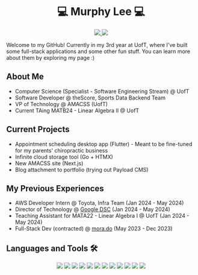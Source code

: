 <h1 align="center">💻 <b>Murphy Lee</b> 💻</h1>

<p align="center">
  <a href="https://murphylee10.github.io/">
    <img src="https://img.shields.io/badge/-Portfolio-000?logo=internet-computer&logoColor=white&style=for-the-badge" />
  </a>
  <a href="https://www.linkedin.com/in/murphylee10/">
    <img src="https://img.shields.io/badge/LinkedIn-0A66C2?style=for-the-badge&logo=linkedin&logoColor=white" />
  </a>
</p>

Welcome to my GitHub! Currently in my 3rd year at UofT, where I've built some full-stack applications and some other fun stuff. You can learn more about them by exploring my page :\)

## About Me
- Computer Science (Specialist - Software Engineering Stream) @ UofT
- Software Developer @ theScore, Sports Data Backend Team
- VP of Technology @ AMACSS (UofT)
- Current TAing MATB24 - Linear Algebra II @ UofT

## Current Projects
- Appointment scheduling desktop app (Flutter) - Meant to be fine-tuned for my parents' chiropractic business
- Infinite cloud storage tool (Go + HTMX)
- New AMACSS site (Next.js)
- Blog attachment to portfolio (trying out Payload CMS)

## My Previous Experiences
- AWS Developer Intern @ Toyota, Infra Team (Jan 2024 - May 2024)
- Director of Technology @ [Google DSC](https://gdsc.community.dev/university-of-toronto-scarborough-toronto-canada/) (Jan 2024 - May 2024)
- Teaching Assistant for MATA22 - Linear Algebra I @ UofT (Jan 2024 - May 2024)
- Full-Stack Dev (contracted) @ [mora.do](https://mora.do/) (May 2023 - Dec 2023)

## Languages and Tools 🛠

<!-- ![Java](https://img.shields.io/badge/Java-ED8B00?style=for-the-badge&logo=openjdk&logoColor=white)
![C](https://img.shields.io/badge/-C-A8B9CC?style=for-the-badge&logo=c&logoColor=white)
![Python](https://img.shields.io/badge/-Python-3776AB?style=for-the-badge&logo=python&logoColor=white)
![JavaScript](https://img.shields.io/badge/-JavaScript-F7DF1E?style=for-the-badge&logo=javascript&logoColor=black)
![Node.js](https://img.shields.io/badge/-Node.js-339933?style=for-the-badge&logo=nodedotjs&logoColor=white)
![React](https://img.shields.io/badge/-React-61DAFB?style=for-the-badge&logo=react&logoColor=black)
![Angular](https://img.shields.io/badge/-Angular-DD0031?style=for-the-badge&logo=angular&logoColor=white)
![Go](https://img.shields.io/badge/-Go-00ADD8?style=for-the-badge&logo=go&logoColor=white)
![Next.js](https://img.shields.io/badge/-Next.js-000000?style=for-the-badge&logo=nextdotjs&logoColor=white)
![Docker](https://img.shields.io/badge/-Docker-2496ED?style=for-the-badge&logo=docker&logoColor=white)
![SQL](https://img.shields.io/badge/-SQL-4479A1?style=for-the-badge&logo=postgresql&logoColor=white)
![Android](https://img.shields.io/badge/-Android-3DDC84?style=for-the-badge&logo=android&logoColor=white) -->

<p align="center">
  <img src="https://img.shields.io/badge/Java-ED8B00?style=for-the-badge&logo=openjdk&logoColor=white" />
  <img src="https://img.shields.io/badge/-C-A8B9CC?style=for-the-badge&logo=c&logoColor=white" />
  <img src="https://img.shields.io/badge/-Python-3776AB?style=for-the-badge&logo=python&logoColor=white" />
  <img src="https://img.shields.io/badge/-JavaScript-F7DF1E?style=for-the-badge&logo=javascript&logoColor=black" />
  <img src="https://img.shields.io/badge/-Node.js-339933?style=for-the-badge&logo=nodedotjs&logoColor=white" />
  <img src="https://img.shields.io/badge/-React-61DAFB?style=for-the-badge&logo=react&logoColor=black" />
  <img src="https://img.shields.io/badge/-Angular-DD0031?style=for-the-badge&logo=angular&logoColor=white" />
  <img src="https://img.shields.io/badge/-Go-00ADD8?style=for-the-badge&logo=go&logoColor=white" />
  <img src="https://img.shields.io/badge/-Next.js-000000?style=for-the-badge&logo=nextdotjs&logoColor=white" />
  <img src="https://img.shields.io/badge/-Docker-2496ED?style=for-the-badge&logo=docker&logoColor=white" />
  <img src="https://img.shields.io/badge/-SQL-4479A1?style=for-the-badge&logo=postgresql&logoColor=white" />
  <img src="https://img.shields.io/badge/-Android-3DDC84?style=for-the-badge&logo=android&logoColor=white" />
</p>
